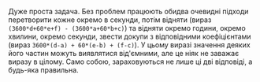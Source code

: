 ﻿Дуже проста задача. Без проблем працюють обидва очевидні підходи перетворити кожне окремо в секунди, потім відняти (вираз `(3600*d+60*e+f) - (3600*a+60*b+c)`) та відняти окремо години, окремо хвилини, окремо секунди, звести докупи з відповідними коефіцієнтами (вираз `3600*(d-a) + 60*(e-b) + (f-c)`). У цьому виразі значення деяких його частин можуть виявлятися від'ємними, але це ніяк не заважає виразу в цілому. Само собою, зараховуються не лише ці дві відповіді, а будь-яка правильна.